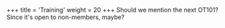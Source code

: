 +++
title = 'Training'
weight = 20
+++
Should we mention the next OT101? Since it's open to non-members, maybe?
